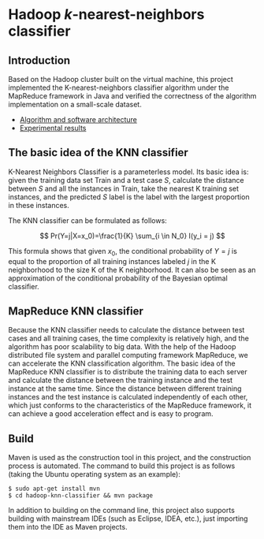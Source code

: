 # Hadoop $k$-nearest-neighbors classifier


## Introduction

Based on the Hadoop cluster built on the virtual machine, this project implemented the K-nearest-neighbors classifier algorithm under the MapReduce framework in Java and verified the correctness of the algorithm implementation on a small-scale dataset.

- [Algorithm and software architecture](docs/algorithm-architecture.md)
- [Experimental results](docs/experimental-results.md)


## The basic idea of the KNN classifier

K-Nearest Neighbors Classifier is a parameterless model. Its basic idea is: given the training data set Train and a test case $S$, calculate the distance between $S$ and all the instances in Train, take the nearest K training set instances, and the predicted $S$ label is the label with the largest proportion in these instances.


The KNN classifier can be formulated as follows:

$$
Pr(Y=j|X=x_0)=\frac{1}{K} \sum_{i \in N_0} I(y_i = j)
$$

This formula shows that given $x_0$, the conditional probability of $Y=j$ is equal to the proportion of all training instances labeled $j$ in the K neighborhood to the size K of the K neighborhood. It can also be seen as an approximation of the conditional probability of the Bayesian optimal classifier.


## MapReduce KNN classifier

Because the KNN classifier needs to calculate the distance between test cases and all training cases, the time complexity is relatively high, and the algorithm has poor scalability to big data. With the help of the Hadoop distributed file system and parallel computing framework MapReduce, we can accelerate the KNN classification algorithm. The basic idea of the MapReduce KNN classifier is to distribute the training data to each server and calculate the distance between the training instance and the test instance at the same time. Since the distance between different training instances and the test instance is calculated independently of each other, which just conforms to the characteristics of the MapReduce framework, it can achieve a good acceleration effect and is easy to program.


## Build

Maven is used as the construction tool in this project, and the construction process is automated.
The command to build this project is as follows (taking the Ubuntu operating system as an example):

```shell
$ sudo apt-get install mvn
$ cd hadoop-knn-classifier && mvn package
```

In addition to building on the command line, this project also supports building with mainstream IDEs (such as Eclipse, IDEA, etc.), just importing them into the IDE as Maven projects.
